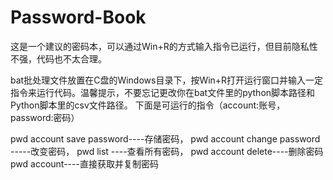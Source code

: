 # Password-Book
这是一个建议的密码本，可以通过Win+R的方式输入指令已运行，但目前隐私性不强，代码也不太合理。

bat批处理文件放置在C盘的Windows目录下，按Win+R打开运行窗口并输入一定指令来运行代码。温馨提示，不要忘记更改你在bat文件里的python脚本路径和Python脚本里的csv文件路径。
下面是可运行的指令（account:账号，password:密码）

pwd account save password----存储密码，
pwd account change password -----改变密码，
pwd list ----查看所有密码，
pwd account delete----删除密码
pwd account----直接获取并复制密码
